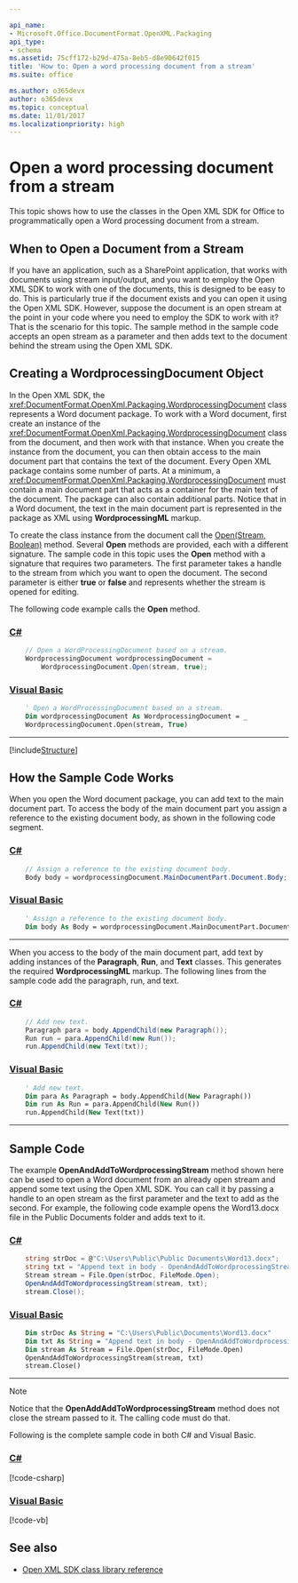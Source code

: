 ```yaml
---

api_name:
- Microsoft.Office.DocumentFormat.OpenXML.Packaging
api_type:
- schema
ms.assetid: 75cff172-b29d-475a-8eb5-d8e90642f015
title: 'How to: Open a word processing document from a stream'
ms.suite: office

ms.author: o365devx
author: o365devx
ms.topic: conceptual
ms.date: 11/01/2017
ms.localizationpriority: high
---
```

# Open a word processing document from a stream

This topic shows how to use the classes in the Open XML SDK for
Office to programmatically open a Word processing document from a
stream.



## When to Open a Document from a Stream

If you have an application, such as a SharePoint application, that works
with documents using stream input/output, and you want to employ the
Open XML SDK to work with one of the documents, this is designed to
be easy to do. This is particularly true if the document exists and you
can open it using the Open XML SDK. However, suppose the document is
an open stream at the point in your code where you need to employ the
SDK to work with it? That is the scenario for this topic. The sample
method in the sample code accepts an open stream as a parameter and then
adds text to the document behind the stream using the Open XML SDK.


## Creating a WordprocessingDocument Object

In the Open XML SDK, the <xref:DocumentFormat.OpenXml.Packaging.WordprocessingDocument> class represents a
Word document package. To work with a Word document, first create an
instance of the <xref:DocumentFormat.OpenXml.Packaging.WordprocessingDocument>
class from the document, and then work with that instance. When you
create the instance from the document, you can then obtain access to the
main document part that contains the text of the document. Every Open
XML package contains some number of parts. At a minimum, a <xref:DocumentFormat.OpenXml.Packaging.WordprocessingDocument> must contain a main
document part that acts as a container for the main text of the
document. The package can also contain additional parts. Notice that in
a Word document, the text in the main document part is represented in
the package as XML using **WordprocessingML**
markup.

To create the class instance from the document call the [Open(Stream, Boolean)](/dotnet/api/documentformat.openxml.packaging.wordprocessingdocument) method. Several **Open** methods are provided, each with a different
signature. The sample code in this topic uses the **Open** method with a signature that requires two
parameters. The first parameter takes a handle to the stream from which
you want to open the document. The second parameter is either **true** or **false** and
represents whether the stream is opened for editing.

The following code example calls the **Open**
method.

### [C#](#tab/cs-0)
```csharp
    // Open a WordProcessingDocument based on a stream.
    WordprocessingDocument wordprocessingDocument = 
        WordprocessingDocument.Open(stream, true);
```

### [Visual Basic](#tab/vb-0)
```vb
    ' Open a WordProcessingDocument based on a stream.
    Dim wordprocessingDocument As WordprocessingDocument = _
    WordprocessingDocument.Open(stream, True)
```
***


[!include[Structure](../includes/word/structure.md)]

## How the Sample Code Works

When you open the Word document package, you can add text to the main
document part. To access the body of the main document part you assign a
reference to the existing document body, as shown in the following code
segment.

### [C#](#tab/cs-1)
```csharp
    // Assign a reference to the existing document body.
    Body body = wordprocessingDocument.MainDocumentPart.Document.Body;
```

### [Visual Basic](#tab/vb-1)
```vb
    ' Assign a reference to the existing document body.
    Dim body As Body = wordprocessingDocument.MainDocumentPart.Document.Body
```
***


When you access to the body of the main document part, add text by
adding instances of the **Paragraph**, **Run**, and **Text**
classes. This generates the required **WordprocessingML** markup. The following lines from
the sample code add the paragraph, run, and text.

### [C#](#tab/cs-2)
```csharp
    // Add new text.
    Paragraph para = body.AppendChild(new Paragraph());
    Run run = para.AppendChild(new Run());
    run.AppendChild(new Text(txt));
```

### [Visual Basic](#tab/vb-2)
```vb
    ' Add new text.
    Dim para As Paragraph = body.AppendChild(New Paragraph())
    Dim run As Run = para.AppendChild(New Run())
    run.AppendChild(New Text(txt))
```
***


## Sample Code

The example **OpenAndAddToWordprocessingStream** method shown
here can be used to open a Word document from an already open stream and
append some text using the Open XML SDK. You can call it by passing a
handle to an open stream as the first parameter and the text to add as
the second. For example, the following code example opens the
Word13.docx file in the Public Documents folder and adds text to it.

### [C#](#tab/cs-3)
```csharp
    string strDoc = @"C:\Users\Public\Public Documents\Word13.docx";
    string txt = "Append text in body - OpenAndAddToWordprocessingStream";
    Stream stream = File.Open(strDoc, FileMode.Open);
    OpenAndAddToWordprocessingStream(stream, txt);
    stream.Close();
```

### [Visual Basic](#tab/vb-3)
```vb
    Dim strDoc As String = "C:\Users\Public\Documents\Word13.docx"
    Dim txt As String = "Append text in body - OpenAndAddToWordprocessingStream"
    Dim stream As Stream = File.Open(strDoc, FileMode.Open)
    OpenAndAddToWordprocessingStream(stream, txt)
    stream.Close()
```
***


> [!NOTE]
> Notice that the **OpenAddAddToWordprocessingStream** method does not close the stream passed to it. The calling code must do that.

Following is the complete sample code in both C\# and Visual Basic.

### [C#](#tab/cs)
[!code-csharp[](../../samples/word/open_from_a_stream/cs/Program.cs)]

### [Visual Basic](#tab/vb)
[!code-vb[](../../samples/word/open_from_a_stream/vb/Program.vb)]

## See also



- [Open XML SDK class library reference](/office/open-xml/open-xml-sdk)
